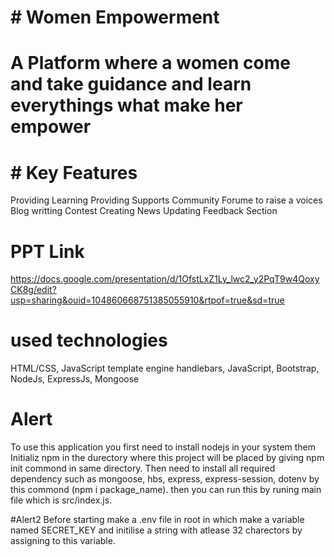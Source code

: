 # # Women Empowerment
# A Platform where a women come and take guidance and learn everythings what make her empower 


# # Key Features
Providing Learning
Providing Supports
Community Forume to raise a voices
Blog writting
Contest Creating
News Updating
Feedback Section

# PPT Link 
https://docs.google.com/presentation/d/1OfstLxZ1Ly_lwc2_y2PqT9w4QoxyCK8g/edit?usp=sharing&ouid=104860668751385055910&rtpof=true&sd=true

# used technologies
HTML/CSS, 
JavaScript template engine handlebars,
JavaScript,
Bootstrap,
NodeJs, 
ExpressJs,
Mongoose



# Alert 
To use this application you first need to install nodejs in your system them Initializ npm in the durectory where this project will be placed by giving npm init commond in same 
directory. Then need to install all required dependency such as mongoose, hbs, express, express-session, dotenv by this commond (npm i package_name).
then you can run this by runing main file which is src/index.js.

#Alert2
Before starting make a .env file in root in which make a variable named SECRET_KEY and initilise a string with atlease 32 charectors by assigning to this variable.
